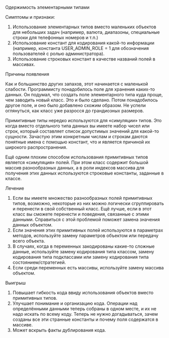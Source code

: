 Одержимость элементарными типами

Симптомы и признаки: 

1. Использование элементарных типов вместо маленьких объектов для небольших задач (например, валюта, диапазоны, специальные строки для телефонных номеров и т.п.)
2. Использование констант для кодирования какой-то информации (например, константа USER_ADMIN_ROLE = 1 для обозначения пользователей с ролью администратора).
3. Использование строковых констант в качестве названий полей в массивах.

Причины появления

Как и большинство других запахов, этот начинается с маленькой слабости. Программисту понадобилось поле для хранения каких-то данных. Он подумал, что создать поле элементарного типа куда проще, чем заводить новый класс. Это и было сделано. Потом понадобилось другое поле, и оно было добавлено схожим образом. Не успели оглянуться, как класс уже разросся до грандиозных размеров.

Примитивные типы нередко используются для «симуляции» типов. Это когда вместо отдельного типа данных вы имеете набор чисел или строк, который составляет список допустимых значений для какой-то сущности. Зачастую этим конкретным числам и строкам даются понятные имена с помощью констант, что и является причиной их широкого распространения.

Ещё одним плохим способом использования примитивных типов является «симуляция» полей. При этом класс содержит большой массив разнообразных данных, а в роли индексов массива для получения этих данных используются строковые константы, заданные в классе.

Лечение

1. Если вы имеете множество разнообразных полей примитивных типов, возможно, некоторые из них можно логически сгруппировать и перенести в свой собственный класс. Ещё лучше, если в этот класс вы сможете перенести и поведения, связанные с этими данными. Справиться с этой проблемой поможет замена значения данных объектом.
2. Если значения этих примитивных полей используются в параметрах методов, используйте замену параметров объектом или передачу всего объекта.
3. В случаях, когда в переменных закодированы какие-то сложные данные, используйте замену кодирования типа классом, замену кодирования типа подклассами или замену кодирования типа состоянием/стратегией.
4. Если среди переменных есть массивы, используйте замену массива объектом.

Выигрыш

1. Повышает гибкость кода ввиду использования объектов вместо примитивных типов.
2. Улучшает понимание и организацию кода. Операции над определёнными данными теперь собраны в одном месте, и их не надо искать по всему коду. Теперь не нужно догадываться, зачем созданы все эти странные константы и почему поля содержатся в массиве.
3. Может вскрыть факты дублирования кода.
